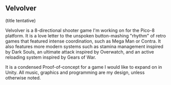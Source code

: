 ## Velvolver
(title tentative)

Velvolver is a 8-directional shooter game I'm working on for the Pico-8 platform. 
It is a love letter to the unspoken button-mashing "rhythm" of retro games that featured intense coordination,
such as Mega Man or Contra. It also features more modern systems such as stamina management inspired by Dark Souls,
an ultimate attack inspired by Overwatch, and an active reloading system inspired by Gears of War.

It is a condensed Proof-of-concept for a game I would like to expand on in Unity.
All music, graphics and programming are my design, unless otherwise noted.

